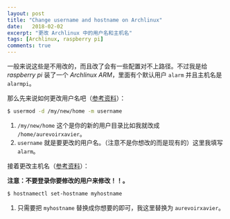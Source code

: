 ```yaml
---
layout: post
title: "Change username and hostname on Archlinux"
date:   2018-02-02
excerpt: "更改 Archlinux 中的用户名和主机名"
tags: [Archlinux, raspberry pi]
comments: true
---
```


一般来说这些是不用改的，而且改了会有一些配置对不上路径。不过我是给 *raspberry pi* 装了一个 *Archlinux ARM*，里面有个默认用户 `alarm` 并且主机名是 `alarmpi`。

那么先来说如何更改用户名吧（[参考资料](https://wiki.archlinux.org/index.php/Users_and_groups#Change_a_user.27s_login_name_or_home_directory)）：

```sh
$ usermod -d /my/new/home -m username
```

1.  `/my/new/home` 这个是你的新的用户目录比如我就改成 `/home/aurevoirxavier`。
2.  `username` 就是要更改的用户名。（注意不是你想改的而是现有的）这里我填写 `alarm`。

接着更改主机名（[参考资料](https://wiki.archlinux.org/index.php/Network_configuration#Set_the_hostname)）：

**注意：不要登录你要修改的用户来修改！！。**

```sh
$ hostnamectl set-hostname myhostname
```

1.  只需要把 `myhostname` 替换成你想要的即可，我这里替换为 `aurevoirxavier`。

